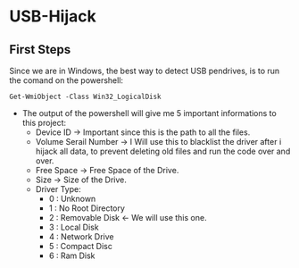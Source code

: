 # USB-Hijack

## First Steps
  
 Since we are in Windows, the best way to detect USB pendrives, is to run the comand on the powershell:
 ```
 Get-WmiObject -Class Win32_LogicalDisk
 ```
+ The output of the powershell will give me 5 important informations to this project:
  + Device ID            -> Important since this is the path to all the files.
  + Volume Serail Number -> I Will use this to blacklist the driver after i hijack all data, to prevent deleting old files and run the code over and over.
  + Free Space           -> Free Space of the Drive.
  + Size                 -> Size of the Drive.
  + Driver Type:
    + 0 : Unknown
    + 1 : No Root Directory
    + 2 : Removable Disk  <- We will use this one.
    + 3 : Local Disk
    + 4 : Network Drive
    + 5 : Compact Disc
    + 6 : Ram Disk
